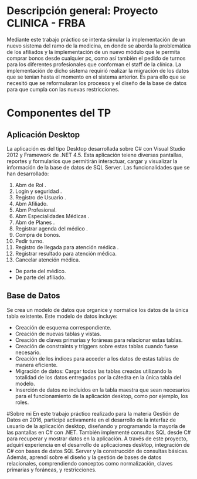 # Descripción general: Proyecto CLINICA - FRBA
Mediante este trabajo práctico se intenta simular la implementación de un nuevo sistema del ramo de la medicina, en donde se aborda la problemática de los afiliados y la implementación de un nuevo módulo que le permita comprar bonos desde cualquier pc, como así también el pedido de turnos para los diferentes profesionales que conforman el staff de la clínica. 
La implementación de dicho sistema requirió realizar la migración de los datos que se tenían hasta el momento en el sistema anterior.
Es para ello que se necesitó que se reformularan los procesos y el diseño de la base de datos para que cumpla con las nuevas restricciones.

# Componentes del TP

## Aplicación Desktop
La aplicación es del tipo Desktop desarrollada sobre C# con Visual Studio 2012 y Framework de .NET 4.5.
Esta aplicación teiene diversas pantallas, reportes y formularios que permitirán interactuar, cargar y visualizar la información de la base de datos de SQL Server.
Las funcionalidades que se han desarrollado:
1. Abm de Rol .
2. Login y seguridad .
3. Registro de Usuario .
4. Abm Afiliado.
5. Abm Profesional.
6. Abm Especialidades Médicas .
7. Abm de Planes .
8. Registrar agenda del médico .
9. Compra de bonos.
10. Pedir turno.
11. Registro de llegada para atención médica .
12. Registrar resultado para atención médica.
13. Cancelar atención médica.
  * De parte del médico.
  * De parte del afiliado.

## Base de Datos
Se crea un modelo de datos que organice y normalice los datos de la única tabla existente. 
Este modelo de datos incluye:
* Creación de esquema correspondiente.
* Creación de nuevas tablas y vistas.
* Creación de claves primarias y foráneas para relacionar estas tablas.
* Creación de constraints y triggers sobre estas tablas cuando fuese necesario.
* Creación de los índices para acceder a los datos de estas tablas de manera eficiente.
* Migración de datos: Cargar todas las tablas creadas utilizando la totalidad de los datos entregados por la cátedra en la única tabla del modelo.
* Inserción de datos no incluidos en la tabla maestra que sean necesarios para el funcionamiento de la aplicación desktop, como por ejemplo, los roles.

#Sobre mi
En este trabajo práctico realizado para la materia Gestión de Datos en 2016, participé activamente en el desarrollo de la interfaz de usuario de la aplicación desktop, diseñando y programando la mayoría de las pantallas en C# con .NET. También implementé consultas SQL desde C# para recuperar y mostrar datos en la aplicación. A través de este proyecto, adquirí experiencia en el desarrollo de aplicaciones desktop, integración de C# con bases de datos SQL Server y la construcción de consultas básicas. Además, aprendí sobre el diseño y la gestión de bases de datos relacionales, comprendiendo conceptos como normalización, claves primarias y foráneas, y restricciones.
